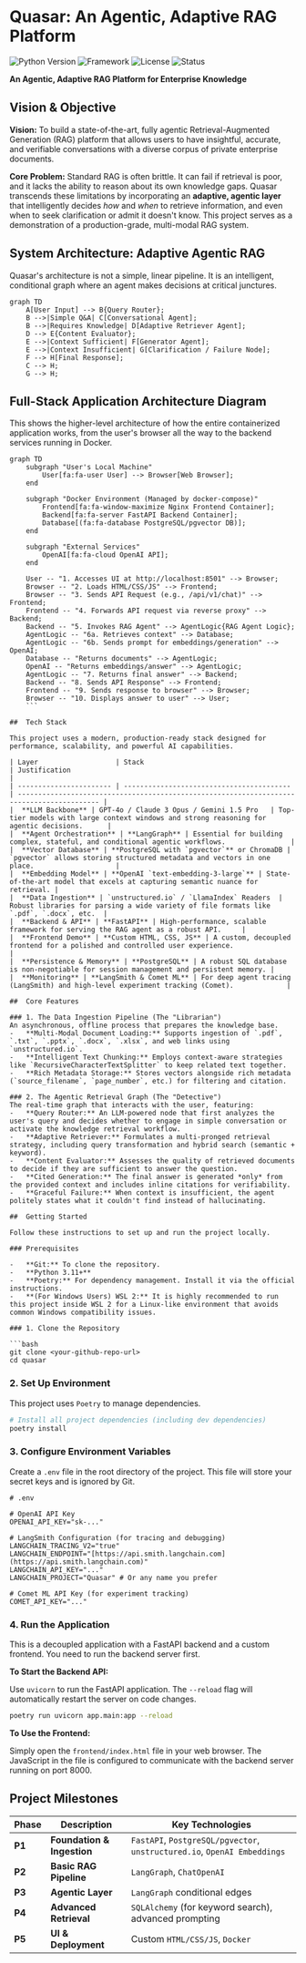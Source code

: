 # Quasar: An Agentic, Adaptive RAG Platform

![Python Version](https://img.shields.io/badge/python-3.11+-blue.svg)
![Framework](https://img.shields.io/badge/Framework-FastAPI-green.svg)
![License](https://img.shields.io/badge/License-MIT-yellow.svg)
![Status](https://img.shields.io/badge/Status-In%20Development-orange.svg)

**An Agentic, Adaptive RAG Platform for Enterprise Knowledge**

##  Vision & Objective

**Vision:** To build a state-of-the-art, fully agentic Retrieval-Augmented Generation (RAG) platform that allows users to have insightful, accurate, and verifiable conversations with a diverse corpus of private enterprise documents.

**Core Problem:** Standard RAG is often brittle. It can fail if retrieval is poor, and it lacks the ability to reason about its own knowledge gaps. Quasar transcends these limitations by incorporating an **adaptive, agentic layer** that intelligently decides _how_ and _when_ to retrieve information, and even when to seek clarification or admit it doesn't know. This project serves as a demonstration of a production-grade, multi-modal RAG system.

##  System Architecture: Adaptive Agentic RAG

Quasar's architecture is not a simple, linear pipeline. It is an intelligent, conditional graph where an agent makes decisions at critical junctures.

```mermaid
graph TD
    A[User Input] --> B{Query Router};
    B -->|Simple Q&A| C[Conversational Agent];
    B -->|Requires Knowledge| D[Adaptive Retriever Agent];
    D --> E{Content Evaluator};
    E -->|Context Sufficient| F[Generator Agent];
    E -->|Context Insufficient| G[Clarification / Failure Node];
    F --> H[Final Response];
    C --> H;
    G --> H;
```

## Full-Stack Application Architecture Diagram
This shows the higher-level architecture of how the entire containerized application works, from the user's browser all the way to the backend services running in Docker.

```mermaid
graph TD
    subgraph "User's Local Machine"
        User[fa:fa-user User] --> Browser[Web Browser];
    end

    subgraph "Docker Environment (Managed by docker-compose)"
        Frontend[fa:fa-window-maximize Nginx Frontend Container];
        Backend[fa:fa-server FastAPI Backend Container];
        Database[(fa:fa-database PostgreSQL/pgvector DB)];
    end
    
    subgraph "External Services"
        OpenAI[fa:fa-cloud OpenAI API];
    end

    User -- "1. Accesses UI at http://localhost:8501" --> Browser;
    Browser -- "2. Loads HTML/CSS/JS" --> Frontend;
    Browser -- "3. Sends API Request (e.g., /api/v1/chat)" --> Frontend;
    Frontend -- "4. Forwards API request via reverse proxy" --> Backend;
    Backend -- "5. Invokes RAG Agent" --> AgentLogic{RAG Agent Logic};
    AgentLogic -- "6a. Retrieves context" --> Database;
    AgentLogic -- "6b. Sends prompt for embeddings/generation" --> OpenAI;
    Database -- "Returns documents" --> AgentLogic;
    OpenAI -- "Returns embeddings/answer" --> AgentLogic;
    AgentLogic -- "7. Returns final answer" --> Backend;
    Backend -- "8. Sends API Response" --> Frontend;
    Frontend -- "9. Sends response to browser" --> Browser;
    Browser -- "10. Displays answer to user" --> User;
    ```

##  Tech Stack

This project uses a modern, production-ready stack designed for performance, scalability, and powerful AI capabilities.

| Layer                   | Stack                                     | Justification                                                                              |
| ----------------------- | ----------------------------------------- | ------------------------------------------------------------------------------------------ |
|  **LLM Backbone** | GPT-4o / Claude 3 Opus / Gemini 1.5 Pro   | Top-tier models with large context windows and strong reasoning for agentic decisions.      |
|  **Agent Orchestration** | **LangGraph** | Essential for building complex, stateful, and conditional agentic workflows.                |
|  **Vector Database** | **PostgreSQL with `pgvector`** or ChromaDB | `pgvector` allows storing structured metadata and vectors in one place.                    |
|  **Embedding Model** | **OpenAI `text-embedding-3-large`** | State-of-the-art model that excels at capturing semantic nuance for retrieval. |
|  **Data Ingestion** | `unstructured.io` / `LlamaIndex` Readers  | Robust libraries for parsing a wide variety of file formats like `.pdf`, `.docx`, etc.  |
|  **Backend & API** | **FastAPI** | High-performance, scalable framework for serving the RAG agent as a robust API.     |
|  **Frontend Demo** | **Custom HTML, CSS, JS** | A custom, decoupled frontend for a polished and controlled user experience.                |
|  **Persistence & Memory** | **PostgreSQL** | A robust SQL database is non-negotiable for session management and persistent memory. |
|  **Monitoring** | **LangSmith & Comet ML** | For deep agent tracing (LangSmith) and high-level experiment tracking (Comet).             |

##  Core Features

### 1. The Data Ingestion Pipeline (The "Librarian")
An asynchronous, offline process that prepares the knowledge base.
-   **Multi-Modal Document Loading:** Supports ingestion of `.pdf`, `.txt`, `.pptx`, `.docx`, `.xlsx`, and web links using `unstructured.io`.
-   **Intelligent Text Chunking:** Employs context-aware strategies like `RecursiveCharacterTextSplitter` to keep related text together.
-   **Rich Metadata Storage:** Stores vectors alongside rich metadata (`source_filename`, `page_number`, etc.) for filtering and citation.

### 2. The Agentic Retrieval Graph (The "Detective")
The real-time graph that interacts with the user, featuring:
-   **Query Router:** An LLM-powered node that first analyzes the user's query and decides whether to engage in simple conversation or activate the knowledge retrieval workflow.
-   **Adaptive Retriever:** Formulates a multi-pronged retrieval strategy, including query transformation and hybrid search (semantic + keyword).
-   **Content Evaluator:** Assesses the quality of retrieved documents to decide if they are sufficient to answer the question.
-   **Cited Generation:** The final answer is generated *only* from the provided context and includes inline citations for verifiability.
-   **Graceful Failure:** When context is insufficient, the agent politely states what it couldn't find instead of hallucinating.

##  Getting Started

Follow these instructions to set up and run the project locally.

### Prerequisites

-   **Git:** To clone the repository.
-   **Python 3.11+**
-   **Poetry:** For dependency management. Install it via the official instructions.
-   **(For Windows Users) WSL 2:** It is highly recommended to run this project inside WSL 2 for a Linux-like environment that avoids common Windows compatibility issues.

### 1. Clone the Repository

```bash
git clone <your-github-repo-url>
cd quasar
```

### 2. Set Up Environment

This project uses `Poetry` to manage dependencies.

```bash
# Install all project dependencies (including dev dependencies)
poetry install
```

### 3. Configure Environment Variables

Create a `.env` file in the root directory of the project. This file will store your secret keys and is ignored by Git.

```
# .env

# OpenAI API Key
OPENAI_API_KEY="sk-..."

# LangSmith Configuration (for tracing and debugging)
LANGCHAIN_TRACING_V2="true"
LANGCHAIN_ENDPOINT="[https://api.smith.langchain.com](https://api.smith.langchain.com)"
LANGCHAIN_API_KEY="..."
LANGCHAIN_PROJECT="Quasar" # Or any name you prefer

# Comet ML API Key (for experiment tracking)
COMET_API_KEY="..."
```

### 4. Run the Application

This is a decoupled application with a FastAPI backend and a custom frontend. You need to run the backend server first.

**To Start the Backend API:**

Use `uvicorn` to run the FastAPI application. The `--reload` flag will automatically restart the server on code changes.

```bash
poetry run uvicorn app.main:app --reload
```


**To Use the Frontend:**

Simply open the `frontend/index.html` file in your web browser. The JavaScript in the file is configured to communicate with the backend server running on port 8000.

##  Project Milestones

| Phase | Description                                                                    | Key Technologies                                                    |
| ----- | ------------------------------------------------------------------------------ | ------------------------------------------------------------------- |
| **P1** | **Foundation & Ingestion**                                               | `FastAPI`, `PostgreSQL/pgvector`, `unstructured.io`, `OpenAI Embeddings` |
| **P2** | **Basic RAG Pipeline**                                                   | `LangGraph`, `ChatOpenAI`                                               |
| **P3** | **Agentic Layer**                                                        | `LangGraph` conditional edges                                         |
| **P4** | **Advanced Retrieval**                                                   | `SQLAlchemy` (for keyword search), advanced prompting               |
| **P5** | **UI & Deployment**                                                      | Custom `HTML/CSS/JS`, `Docker`                                          |

```
